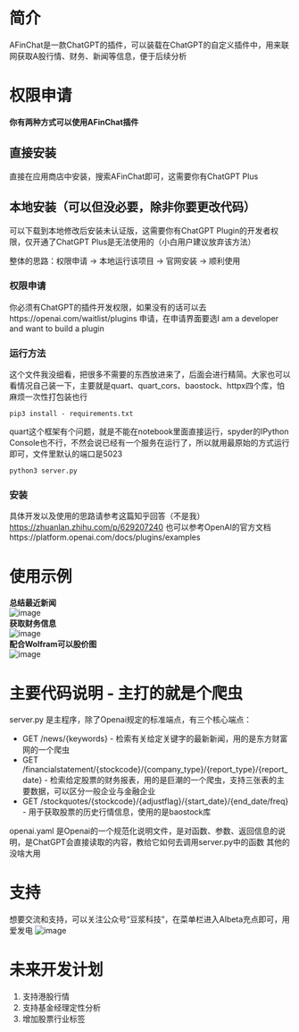 # 简介
AFinChat是一款ChatGPT的插件，可以装载在ChatGPT的自定义插件中，用来联网获取A股行情、财务、新闻等信息，便于后续分析  

# 权限申请
**你有两种方式可以使用AFinChat插件**

## 直接安装
直接在应用商店中安装，搜索AFinChat即可，这需要你有ChatGPT Plus

## 本地安装（可以但没必要，除非你要更改代码）

可以下载到本地修改后安装未认证版，这需要你有ChatGPT Plugin的开发者权限，仅开通了ChatGPT Plus是无法使用的（小白用户建议放弃该方法）

整体的思路：权限申请 -> 本地运行该项目 -> 官网安装 -> 顺利使用

### 权限申请
你必须有ChatGPT的插件开发权限，如果没有的话可以去https://openai.com/waitlist/plugins
申请，在申请界面要选I am a developer and want to build a plugin  

### 运行方法
这个文件我没细看，把很多不需要的东西放进来了，后面会进行精简。大家也可以看情况自己装一下，主要就是quart、quart_cors、baostock、httpx四个库，怕麻烦一次性打包装也行
```
pip3 install - requirements.txt
```
quart这个框架有个问题，就是不能在notebook里面直接运行，spyder的IPython Console也不行，不然会说已经有一个服务在运行了，所以就用最原始的方式运行即可，文件里默认的端口是5023  
```
python3 server.py
```

### 安装
具体开发以及使用的思路请参考这篇知乎回答（不是我）https://zhuanlan.zhihu.com/p/629207240
也可以参考OpenAI的官方文档https://platform.openai.com/docs/plugins/examples  

# 使用示例
**总结最近新闻**  
![image](https://github.com/Doujiang2333/AFinChat/assets/125125837/0e8785a0-29e9-4e4b-b167-ebaa333b9bd8)  
**获取财务信息**  
![image](https://github.com/Doujiang2333/AFinChat/assets/125125837/63411791-4eba-43f2-98de-6d1eb298384d)  
**配合Wolfram可以股价图**  
![image](https://github.com/Doujiang2333/AFinChat/assets/125125837/1da25141-3bf8-4e86-a66c-799116d7c7ff)  

# 主要代码说明 - 主打的就是个爬虫
server.py 是主程序，除了Openai规定的标准端点，有三个核心端点：  
* GET /news/{keywords} - 检索有关给定关键字的最新新闻，用的是东方财富网的一个爬虫
* GET /financialstatement/{stockcode}/{company_type}/{report_type}/{report_date} - 检索给定股票的财务报表，用的是巨潮的一个爬虫，支持三张表的主要数据，可以区分一般企业与金融企业
* GET /stockquotes/{stockcode}/{adjustflag}/{start_date}/{end_date/freq} - 用于获取股票的历史行情信息，使用的是baostock库

openai.yaml 是Openai的一个规范化说明文件，是对函数、参数、返回信息的说明，是ChatGPT会直接读取的内容，教给它如何去调用server.py中的函数
其他的没啥大用

# 支持
想要交流和支持，可以关注公众号“豆浆科技”，在菜单栏进入Albeta充点即可，用爱发电
![image](https://github.com/Doujiang2333/AFinChat/assets/125125837/ee8b0e5a-5801-4384-bd6c-cbf668318ae0)

# 未来开发计划
1. 支持港股行情
2. 支持基金经理定性分析
3. 增加股票行业标签
